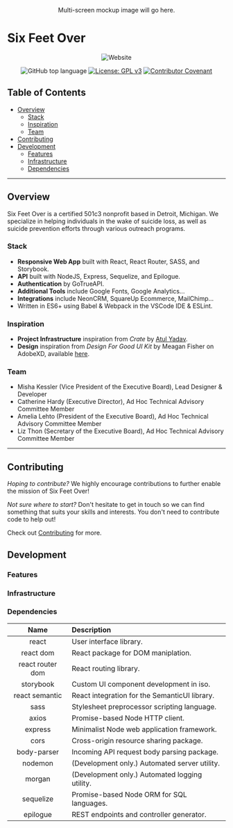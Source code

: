 <p align="center">
  Multi-screen mockup image will go here.
</p>

# Six Feet Over <!-- omit in toc -->

<div align="center">

![Website](https://img.shields.io/website?down_color=red&down_message=offline&up_message=online&url=https%3A%2F%2Fwww.sixftover.org)

![GitHub top language](https://img.shields.io/github/languages/top/mishakessler/six-feet-over)
[![License: GPL v3](https://img.shields.io/badge/License-GPLv3-blue.svg)](https://www.gnu.org/licenses/gpl-3.0)
[![Contributor Covenant](https://img.shields.io/badge/Contributor%20Covenant-v2.0%20adopted-ff69b4.svg)](code_of_conduct.md)

</div>

## Table of Contents <!-- omit in toc -->
- [Overview](#Overview)
  - [Stack](#Stack)
  - [Inspiration](#Inspiration)
  - [Team](#Team)
- [Contributing](#Contributing)
- [Development](#Development)
  - [Features](#Features)
  - [Infrastructure](#Infrastructure)
  - [Dependencies](#Dependencies)

***

## Overview

Six Feet Over is a certified 501c3 nonprofit based in Detroit, Michigan. We specialize in helping individuals in the wake of suicide loss, as well as suicide prevention efforts through various outreach programs.

### Stack

- **Responsive Web App** built with React, React Router, SASS, and Storybook.
- **API** built with NodeJS, Express, Sequelize, and Epilogue.
- **Authentication** by GoTrueAPI.
- **Additional Tools** include Google Fonts, Google Analytics...
- **Integrations** include NeonCRM, SquareUp Ecommerce, MailChimp...
- Written in ES6+ using Babel & Webpack in the VSCode IDE & ESLint.

### Inspiration

- **Project Infrastructure** inspiration from _Crate_ by [Atul Yadav](https://github.com/atulmy/crate).
- **Design** inspiration from _Design For Good UI Kit_ by Meagan Fisher on AdobeXD, available [here](design/wireframes.xd).

### Team

- Misha Kessler (Vice President of the Executive Board), Lead Designer & Developer
- Catherine Hardy (Executive Director), Ad Hoc Technical Advisory Committee Member
- Amelia Lehto (President of the Executive Board), Ad Hoc Technical Advisory Committee Member
- Liz Thon (Secretary of the Executive Board), Ad Hoc Technical Advisory Committee Member

***

## Contributing

_Hoping to contribute?_ We highly encourage contributions to further enable the mission of Six Feet Over!

_Not sure where to start?_ Don't hesitate to get in touch so we can find something that suits your skills and interests. You don't need to contribute code to help out!

Check out [Contributing](CONTRIBUTING.md) for more.

## Development

### Features

### Infrastructure

### Dependencies
 
|       Name       | Description                                    |
| :--------------: | :--------------------------------------------- |
|      react       | User interface library.                        |
|    react dom     | React package for DOM maniplation.             |
| react router dom | React routing library.                         |
|    storybook     | Custom UI component development in iso.        |
|  react semantic  | React integration for the SemanticUI library.  |
|       sass       | Stylesheet preprocessor scripting language.    |
|      axios       | Promise-based Node HTTP client.                |
|     express      | Minimalist Node web application framework.     |
|       cors       | Cross-origin resource sharing package.         |
|   body-parser    | Incoming API request body parsing package.     |
|     nodemon      | (Development only.) Automated server utility.  |
|      morgan      | (Development only.) Automated logging utility. |
|    sequelize     | Promise-based Node ORM for SQL languages.      |
|     epilogue     | REST endpoints and controller generator.       |

